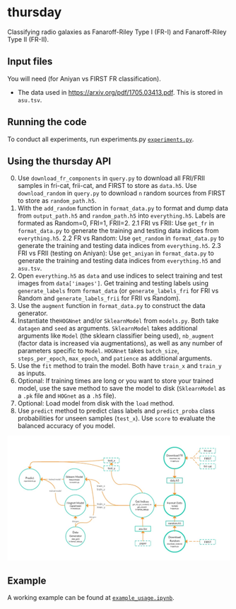 # thursday

Classifying radio galaxies as Fanaroff-Riley Type I (FR-I) and Fanaroff-Riley Type II (FR-II).



## Input files

You will need (for Aniyan vs FIRST FR classification). 
- The data used in https://arxiv.org/pdf/1705.03413.pdf. This is stored in `asu.tsv`.


## Running the code
To conduct all experiments, run experiments.py [`experiments.py`](thursday/experiments.py).


## Using the thursday API

0. Use `download_fr_components` in `query.py` to download all FRI/FRII samples in fri-cat, frii-cat, and FIRST to store as `data.h5`. Use `download_random` in `query.py` to download `n` random sources from FIRST to store as `random_path.h5`. 
1. With the `add_random` function in `format_data.py` to format and dump data from `output_path.h5` and `random_path.h5` into `everything.h5`. Labels are formated as Random=0, FRI=1, FRII=2.
2.1 FRI vs FRII: Use `get_fr` in `format_data.py` to generate the training and testing data indices from `everything.h5`.
2.2 FR vs Random: Use `get_random` in `format_data.py` to generate the training and testing data indices from `everything.h5`.
2.3 FRI vs FRII (testing on Aniyan): Use `get_aniyan` in `format_data.py` to generate the training and testing data indices from `everything.h5` and `asu.tsv`.
3. Open `everything.h5`  as `data` and use indices to select training and test images from `data['images']`. Get training and testing labels using `generate_labels` from `format_data` (or `generate_labels_fri` for FRI vs Random and `generate_labels_frii` for FRII vs Random).
4. Use the `augment` function in `format_data.py` to construct the data generator.
5. Instantiate the`HOGNnet` and/or `SklearnModel` from `models.py`. Both take `datagen` and `seed` as arguments. `SklearnModel` takes additional arguments like `Model` (the sklearn classifier being used), `nb_augment` (factor data is increased via augmentations), as well as any number of parameters specific to `Model`. `HOGNnet` takes `batch_size`, `steps_per_epoch`, `max_epoch`, and `patience` as additional arguments.
6. Use the `fit` method to train the model. Both have `train_x` and `train_y` as inputs.
7. Optional: If training times are long or you want to store your trained model, use the save method to save the model to disk (`SklearnModel` as a `.pk` file and `HOGnet` as a `.h5` file).
8. Optional: Load model from disk with the `load` method.
9. Use `predict` method to predict class labels and `predict_proba` class probabilities for unseen samples (`test_x`). Use `score` to evaluate the balanced accuracy of you model. 

![flow](Basic/files/flowchart.jpg)

## Example

A working example can be found at [`example_usage.ipynb`](thursday/example_usage.ipynb). 


